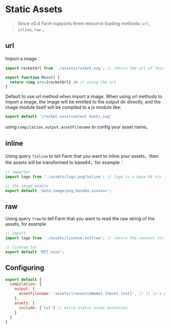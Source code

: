 # Static Assets
> Since v0.4
Farm supports three resource loading methods: `url`, `inline`, `raw` 。

## url
Import a image：
```jsx
import rocketUrl from './assets/rocket.svg'; // return the url of this image

export function Main() {
  return <img src={rocketUrl} /> // using the url
}
```
Default to use url method when import a image. When using url methods to import a image, the image will be emitted to the output dir directly, and the image module itself will be compiled to a js module like:

```js
export default '/rocket.xxxx(content hash).svg'
```
using `compilation.output.assetFilename` to config your asset name。

## inline
Using query `?inline` to tell Farm that you want to inline your assets，then the assets will be transformed to base64，for example：

```js
// importer
import logo from './assets/logo.png?inline'; // logo is a base 64 str

// the image module
export default 'data:image/png,base64,xxxxx==';
```

## raw
Using query `?raw` to tell Farm that you want to read the raw string of the assets, for example
```js
// import 
import logo from './assets/license.txt?raw'; // return the content string of the assets

// license.txt 
export default 'MIT xxxx';
```

## Configuring

```js
export default {
  compilation: {
    output: {
      assetFilename: 'assets/[resourceName].[hash].[ext]', // [] is a placeholder, Farm currently only these three kind of placeholders
    },
    assets: {
      include: ['txt'] // extra static asset extension
    }
  }
}
```